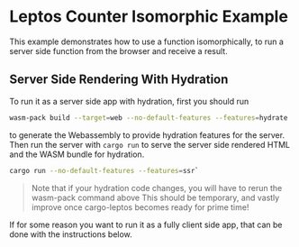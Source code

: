 # Leptos Counter Isomorphic Example

This example demonstrates how to use a function isomorphically, to run a server side function from the browser and receive a result.

## Server Side Rendering With Hydration
To run it as a server side app with hydration, first you should run 
```bash
wasm-pack build --target=web --no-default-features --features=hydrate
```
to generate the Webassembly to provide hydration features for the server.
Then run the server with `cargo run` to serve the server side rendered HTML and the WASM bundle for hydration. 
```bash
cargo run --no-default-features --features=ssr`
```
> Note that if your hydration code changes, you will have to rerun the wasm-pack command above
> This should be temporary, and vastly improve once cargo-leptos becomes ready for prime time!

If for some reason you want to run it as a fully client side app, that can be done with the instructions below.
